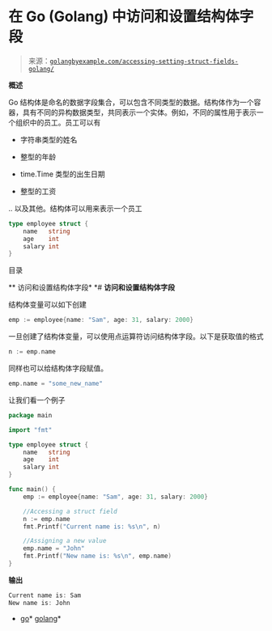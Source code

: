 <!--yml

分类: 未分类

日期: 2024-10-13 06:20:05

-->

# 在 Go (Golang) 中访问和设置结构体字段

> 来源：[`golangbyexample.com/accessing-setting-struct-fields-golang/`](https://golangbyexample.com/accessing-setting-struct-fields-golang/)

**概述**

Go 结构体是命名的数据字段集合，可以包含不同类型的数据。结构体作为一个容器，具有不同的异构数据类型，共同表示一个实体。例如，不同的属性用于表示一个组织中的员工。员工可以有

+   字符串类型的姓名

+   整型的年龄

+   time.Time 类型的出生日期

+   整型的工资

.. 以及其他。结构体可以用来表示一个员工

```go
type employee struct {
    name   string
    age    int
    salary int
}
```

目录

**   访问和设置结构体字段*  *# **访问和设置结构体字段**

结构体变量可以如下创建

```go
emp := employee{name: "Sam", age: 31, salary: 2000}
```

一旦创建了结构体变量，可以使用点运算符访问结构体字段。以下是获取值的格式

```go
n := emp.name
```

同样也可以给结构体字段赋值。

```go
emp.name = "some_new_name"
```

让我们看一个例子

```go
package main

import "fmt"

type employee struct {
    name   string
    age    int
    salary int
}

func main() {
    emp := employee{name: "Sam", age: 31, salary: 2000}

    //Accessing a struct field
    n := emp.name
    fmt.Printf("Current name is: %s\n", n)

    //Assigning a new value
    emp.name = "John"
    fmt.Printf("New name is: %s\n", emp.name)
}
```

**输出**

```go
Current name is: Sam
New name is: John
```

+   [go](https://golangbyexample.com/tag/go/)*   [golang](https://golangbyexample.com/tag/golang/)*
